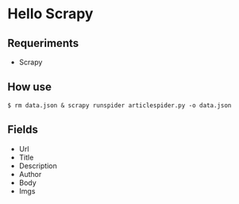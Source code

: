 # Hello Scrapy

## Requeriments
* Scrapy

## How use
```shell
$ rm data.json & scrapy runspider articlespider.py -o data.json
```

## Fields
* Url
* Title
* Description
* Author
* Body
* Imgs
